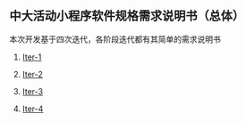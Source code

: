 ## 中大活动小程序软件规格需求说明书（总体）

本次开发基于四次迭代，各阶段迭代都有其简单的需求说明书

1. [Iter-1](./documents/iter-1/软件需求说明书.md)

2. [Iter-2](./documents/iter-2/用户页面需求.md)

3. [Iter-3](./documents/iter-3/活动报名用例.md)

4. [Iter-4](./documents/iter-4/需求.md)